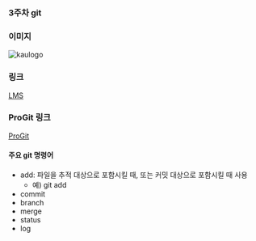 ### 3주차 git
### 이미지
![kaulogo](../img/kau/img.png)
### 링크
[LMS](https://lms.kau.ac.kr/login.php)
### ProGit 링크
[ProGit](https://git-scm.com/book/ko/v2)
#### 주요 git 명령어
* add: 파일을 추적 대상으로 포함시킬 때, 또는 커밋 대상으로 포함시킬 때 사용
	* 예) git add
* commit
* branch
* merge
* status
* log
